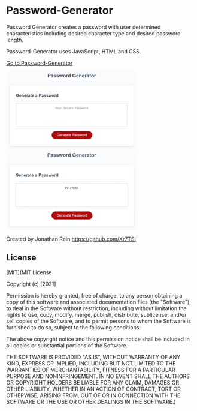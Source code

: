 # Password-Generator


Password Generator creates a password with user determined characteristics including desired character type and desired password length.

Password-Generator uses JavaScript, HTML and CSS.

[Go to Password-Generator](https://xr7tsi.github.io/Password-Generator/)

![Password-Generator demo](./assets/03-javascript-homework-demo-resize.png)
![Password-Generator demo](./assets/Password-Generator-2-resize.png)

Created by Jonathan Rein https://github.com/Xr7TSi

## License
[MIT](MIT License

Copyright (c) [2021]

Permission is hereby granted, free of charge, to any person obtaining a copy
of this software and associated documentation files (the "Software"), to deal
in the Software without restriction, including without limitation the rights
to use, copy, modify, merge, publish, distribute, sublicense, and/or sell
copies of the Software, and to permit persons to whom the Software is
furnished to do so, subject to the following conditions:

The above copyright notice and this permission notice shall be included in all
copies or substantial portions of the Software.

THE SOFTWARE IS PROVIDED "AS IS", WITHOUT WARRANTY OF ANY KIND, EXPRESS OR
IMPLIED, INCLUDING BUT NOT LIMITED TO THE WARRANTIES OF MERCHANTABILITY,
FITNESS FOR A PARTICULAR PURPOSE AND NONINFRINGEMENT. IN NO EVENT SHALL THE
AUTHORS OR COPYRIGHT HOLDERS BE LIABLE FOR ANY CLAIM, DAMAGES OR OTHER
LIABILITY, WHETHER IN AN ACTION OF CONTRACT, TORT OR OTHERWISE, ARISING FROM,
OUT OF OR IN CONNECTION WITH THE SOFTWARE OR THE USE OR OTHER DEALINGS IN THE
SOFTWARE.)